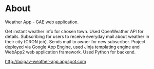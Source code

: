 # About

Weather App - GAE web application.

Get instant weather info for chosen town. Used OpenWeather API for details.
Subscribing for users to receive everyday mail about weather in their city (CRON job). Sends mail to owner for new subscriber.
Project deployed via Google App Engine, used Jinja templating engine and WebApp2 web application framework.
Used Python for backend.

http://bojpav-weather-app.appspot.com